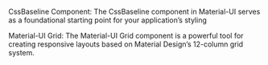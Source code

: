 
CssBaseline Component: The CssBaseline component in Material-UI serves as a foundational starting point for your application’s styling

Material-UI Grid: The Material-UI Grid component is a powerful tool for creating responsive layouts based on Material Design’s 12-column grid system.
